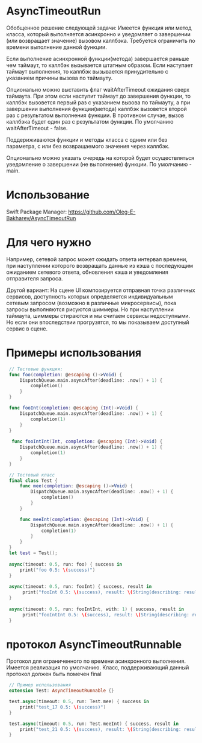 # AsyncTimeoutRun
 Обобщенное решение следующей задачи:
 Имеется функция или метод класса, который выполняется асинхронно и уведомляет о завершении (или возвращает значение) вызовом каллбэка.
 Требуется ограничить по времени выполнение данной функции.

 Если выполнение асинхронной функции(метода) завершается раньше чем таймаут, то каллбэк вызывается штатным образом.
 Если наступает таймаут выполнения, то каллбэк вызывается принудительно с указанием причины вызова по таймауту.
 
 Опционально можно выставить флаг waitAfterTimeout ожидания сверх таймаута. При этом если наступит таймаут до завершения функции, то каллбэк вызовется
 первый раз с указанием вызова по таймауту, а при завершении выполнения функции(метода) каллбэк вызовется второй раз с результатом выполнения функции.
 В противном случае, вызов каллбэка будет один раз с результатом функции.
 По умолчанию waitAfterTimeout - false.
 
Поддериживаются функции и методы класса с одним или без параметра, с или без возвращаемого значения через каллбэк. 

 Опционально можно указать очередь на которой будет осуществляться уведомление о завершении (не выполнение) функции. По умолчанию - main.
 
# Использование
Swift Package Manager: https://github.com/Oleg-E-Bakharev/AsyncTimeoutRun

# Для чего нужно
 Например, сетевой запрос может ожидать ответа интервал времени, при наступлении которого возвращать данные из кэша с
 последующим ожиданием сетевого ответа, обновления кэша и уведомления отправителя запроса.
 
 Другой вариант: На сцене UI композируется отправная точка различных сервисов, доступность которых определяется
 индивидуальным сетевым запросом (возможно в различные микросервисы), пока запросы выполняются рисуются шиммеры.
 Но при наступлении таймаута, шиммеры стираются и мы считаем сервисы недоступными. Но если они впоследствии прогрузятся,
 то мы показываем доступный сервис в сцене.

# Примеры использования
```swift
 // Тестовые функция:
 func foo(completion: @escaping ()->Void) {
     DispatchQueue.main.asyncAfter(deadline: .now() + 1) {
         completion()
     }
 }

 func fooInt(completion: @escaping (Int)->Void) {
     DispatchQueue.main.asyncAfter(deadline: .now() + 1) {
         completion(1)
     }
 }
 
  func fooIntInt(Int, completion: @escaping (Int)->Void) {
     DispatchQueue.main.asyncAfter(deadline: .now() + 1) {
         completion(1)
     }
 }

 // Тестовый класс
 final class Test {
     func mee(completion: @escaping ()->Void) {
         DispatchQueue.main.asyncAfter(deadline: .now() + 1) {
             completion()
         }
     }

     func meeInt(completion: @escaping (Int)->Void) {
         DispatchQueue.main.asyncAfter(deadline: .now() + 1) {
             completion(1)
         }
     }
 }
 let test = Test();
 
 async(timeout: 0.5, run: foo) { success in
     print("foo 0.5: \(success)")
 }
 
 async(timeout: 0.5, run: fooInt) { success, result in
      print("fooInt 0.5: \(success), result: \(String(describing: result))")
 }
 
 async(timeout: 0.5, run: fooIntInt, with: 1) { success, result in
      print("fooIntInt 0.5: \(success), result: \(String(describing: result))")
 }
```

# протокол AsyncTimeoutRunnable

 Протокол для ограниченного по времени асинхронного выполнения. Имеется реализация по умолчанию.
 Класс, поддерживающий данный протокол должен быть помечен final

```swift
 // Пример использования
 extension Test: AsyncTimeoutRunnable {}

 test.async(timeout: 0.5, run: Test.mee) { success in
     print("test_17 0.5: \(success)")
 }

 test.async(timeout: 0.5, run: Test.meeInt) { success, result in
     print("test_21 0.5: \(success), result: \(String(describing: result))")
 }
```

